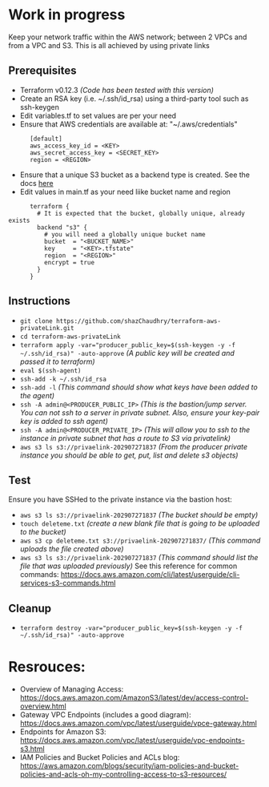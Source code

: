 # Work in progress
Keep your network traffic within the AWS network; between 2 VPCs and from a VPC and S3. This is all achieved by using private links


## Prerequisites
- Terraform v0.12.3 _(Code has been tested with this version)_
- Create an RSA key (i.e. ~/.ssh/id_rsa) using a third-party tool such as ssh-keygen
- Edit variables.tf to set values are per your need
- Ensure that AWS credentials are available at: "~/.aws/credentials"
```
      [default]
      aws_access_key_id = <KEY>
      aws_secret_access_key = <SECRET_KEY>
      region = <REGION>
```
- Ensure that a unique S3 bucket as a backend type is created. See the docs [here](https://www.terraform.io/docs/backends/types/s3.html)
- Edit values in main.tf as your need liike bucket name and region
```
      terraform {
        # It is expected that the bucket, globally unique, already exists
        backend "s3" {
          # you will need a globally unique bucket name
          bucket  = "<BUCKET_NAME>"
          key     = "<KEY>.tfstate"
          region  = "<REGION>"
          encrypt = true
        }
      }
```


## Instructions
- `git clone https://github.com/shazChaudhry/terraform-aws-privateLink.git`
- `cd terraform-aws-privateLink`
- `terraform apply -var="producer_public_key=$(ssh-keygen -y -f ~/.ssh/id_rsa)" -auto-approve` _(A public key will be created and passed it to terraform)_
- `eval $(ssh-agent)`
- `ssh-add -k ~/.ssh/id_rsa`
- `ssh-add -l` _(This command should show what keys have been added to the agent)_
- `ssh -A admin@<PRODUCER_PUBLIC_IP>` _(This is the bastion/jump server. You can not ssh to a server in private subnet. Also, ensure your key-pair key is added to ssh agent)_
- `ssh -A admin@<PRODUCER_PRIVATE_IP>` _(This will allow you to ssh to the instance in private subnet that has a route to S3 via privatelink)_
- `aws s3 ls s3://privaelink-202907271837` _(From the producer private instance you should be able to get, put, list and delete s3 objects)_


## Test
Ensure you have SSHed to the private instance via the bastion host:
- `aws s3 ls s3://privaelink-202907271837` _(The bucket should be empty)_
- `touch deleteme.txt` _(create a new blank file that is going to be uploaded to the bucket)_
- `aws s3 cp deleteme.txt s3://privaelink-202907271837/` _(This command uploads the file created above)_
- `aws s3 ls s3://privaelink-202907271837` _(This command should list the file that was uploaded previously)_
See this reference for common commands: https://docs.aws.amazon.com/cli/latest/userguide/cli-services-s3-commands.html


## Cleanup
- `terraform destroy -var="producer_public_key=$(ssh-keygen -y -f ~/.ssh/id_rsa)" -auto-approve`


# Resrouces:
- Overview of Managing Access: https://docs.aws.amazon.com/AmazonS3/latest/dev/access-control-overview.html
- Gateway VPC Endpoints (includes a good diagram): https://docs.aws.amazon.com/vpc/latest/userguide/vpce-gateway.html
- Endpoints for Amazon S3: https://docs.aws.amazon.com/vpc/latest/userguide/vpc-endpoints-s3.html
- IAM Policies and Bucket Policies and ACLs blog: https://aws.amazon.com/blogs/security/iam-policies-and-bucket-policies-and-acls-oh-my-controlling-access-to-s3-resources/
